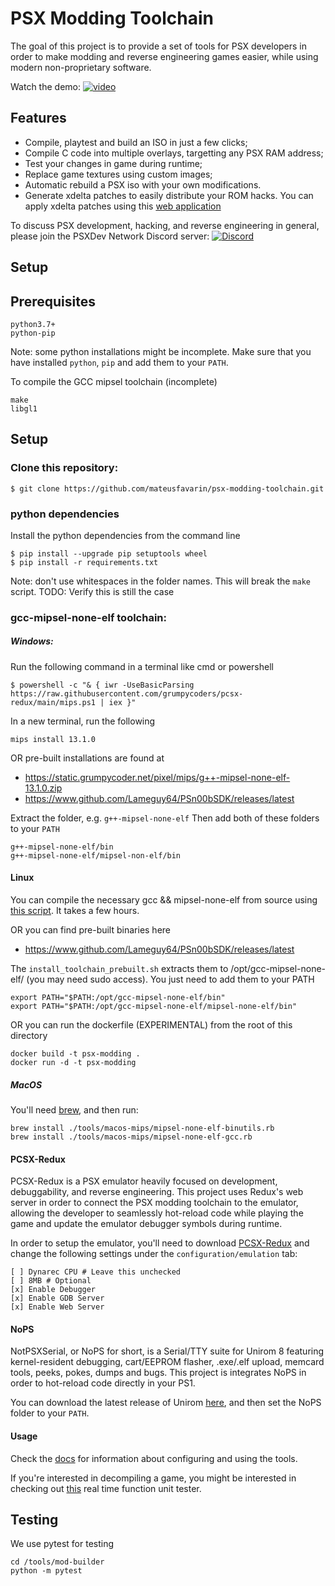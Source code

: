 # PSX Modding Toolchain
The goal of this project is to provide a set of tools for PSX developers in order to make modding and reverse engineering games easier, while using modern non-proprietary software.

Watch the demo:
[![video](https://imgur.com/Mdqs9JH.jpg)](https://www.youtube.com/watch?v=-AE4QKrx5uY)

## Features
* Compile, playtest and build an ISO in just a few clicks;
* Compile C code into multiple overlays, targetting any PSX RAM address;
* Test your changes in game during runtime;
* Replace game textures using custom images;
* Automatic rebuild a PSX iso with your own modifications.
* Generate xdelta patches to easily distribute your ROM hacks. You can apply xdelta patches using this [web application](https://kotcrab.github.io/xdelta-wasm/)

To discuss PSX development, hacking, and reverse engineering in general, please join the PSXDev Network Discord server: [![Discord](https://img.shields.io/discord/642647820683444236)](https://discord.gg/QByKPpH)

## Setup

## Prerequisites
```
python3.7+
python-pip
```
Note: some python installations might be incomplete. Make sure that you have installed `python`, `pip` and add them to your `PATH`.

To compile the GCC mipsel toolchain (incomplete)
```
make
libgl1
```

## Setup

### Clone this repository:
```
$ git clone https://github.com/mateusfavarin/psx-modding-toolchain.git
```

### python dependencies
Install the python dependencies from the command line
```
$ pip install --upgrade pip setuptools wheel
$ pip install -r requirements.txt
```
Note: don't use whitespaces in the folder names. This will break the `make` script.
TODO: Verify this is still the case

### gcc-mipsel-none-elf toolchain:

##### Windows:
Run the following command in a terminal like cmd or powershell
```
$ powershell -c "& { iwr -UseBasicParsing https://raw.githubusercontent.com/grumpycoders/pcsx-redux/main/mips.ps1 | iex }"
```
In a new terminal, run the following
```
mips install 13.1.0
```

OR pre-built installations are found at
- https://static.grumpycoder.net/pixel/mips/g++-mipsel-none-elf-13.1.0.zip
- https://www.github.com/Lameguy64/PSn00bSDK/releases/latest

Extract the folder, e.g. `g++-mipsel-none-elf`
Then add both of these folders to your `PATH`
```
g++-mipsel-none-elf/bin
g++-mipsel-none-elf/mipsel-non-elf/bin
```

#### Linux

You can compile the necessary gcc && mipsel-none-elf from source using [this script](https://github.com/grumpycoders/pcsx-redux/tree/main/tools/linux-mips). It takes a few hours.

OR you can find pre-built binaries here 
- https://www.github.com/Lameguy64/PSn00bSDK/releases/latest

The `install_toolchain_prebuilt.sh` extracts them to /opt/gcc-mipsel-none-elf/ (you may need sudo access). You just need to add them to your PATH
```
export PATH="$PATH:/opt/gcc-mipsel-none-elf/bin"
export PATH="$PATH:/opt/gcc-mipsel-none-elf/mipsel-none-elf/bin"
```

OR you can run the dockerfile (EXPERIMENTAL) from the root of this directory
```
docker build -t psx-modding .
docker run -d -t psx-modding
```

##### MacOS
You'll need [brew](https://brew.sh/), and then run:
```
brew install ./tools/macos-mips/mipsel-none-elf-binutils.rb
brew install ./tools/macos-mips/mipsel-none-elf-gcc.rb
```

#### PCSX-Redux
PCSX-Redux is a PSX emulator heavily focused on development, debuggability, and reverse engineering. This project uses Redux's web server in order to connect the PSX modding toolchain to the emulator, allowing the developer to seamlessly hot-reload code while playing the game and update the emulator debugger symbols during runtime.

In order to setup the emulator, you'll need to download [PCSX-Redux](https://github.com/grumpycoders/pcsx-redux/#where) and change the following settings under the `configuration/emulation` tab:

```
[ ] Dynarec CPU # Leave this unchecked
[ ] 8MB # Optional
[x] Enable Debugger
[x] Enable GDB Server
[x] Enable Web Server
```

#### NoPS
NotPSXSerial, or NoPS for short, is a Serial/TTY suite for Unirom 8 featuring kernel-resident debugging, cart/EEPROM flasher, .exe/.elf upload, memcard tools, peeks, pokes, dumps and bugs. This project is integrates NoPS in order to hot-reload code directly in your PS1.

You can download the latest release of Unirom [here](https://github.com/JonathanDotCel/unirom8_bootdisc_and_firmware_for_ps1/releases), and then set the NoPS folder to your `PATH`.

#### Usage
Check the [docs](docs/) for information about configuring and using the tools.

If you're interested in decompiling a game, you might be interested in checking out [this](games/Example_CrashTeamRacing/mods/DecompUnitTester/README.md) real time function unit tester.

## Testing
We use pytest for testing
```
cd /tools/mod-builder
python -m pytest
```